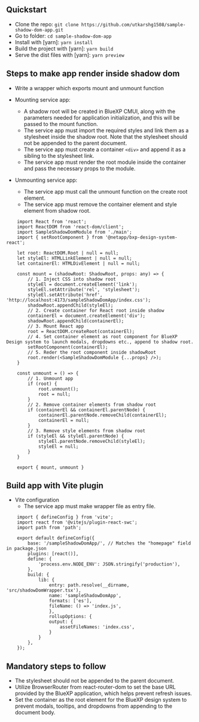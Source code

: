 ## Quickstart

- Clone the repo: `git clone https://github.com/utkarshg1508/sample-shadow-dom-app.git`
- Go to folder: `cd sample-shadow-dom-app`
- Install with [yarn]: `yarn install`
- Build the project with [yarn]: `yarn build`
- Serve the dist files with [yarn]: `yarn preview`



## Steps to make app render inside shadow dom
- Write a wrapper which exports mount and unmount function
- Mounting service app:
    - A shadow root will be created in BlueXP CMUI, along with the parameters needed for application initialization, and this will be passed to the mount function.
    - The service app must import the required styles and link them as a stylesheet inside the shadow root. Note that the stylesheet should not be appended to the parent document.
    - The service app must create a container `<div>` and append it as a sibling to the stylesheet link.
    - The service app must render the root module inside the container and pass the necessary props to the module.

- Unmounting service app:
    - The service app must call the unmount function on the create root element.
    - The service app must remove the container element and style element from shadow root.

```
    import React from 'react';
    import ReactDOM from 'react-dom/client';
    import SampleShadowDomModule from './main';
    import { setRootComponent } from '@netapp/bxp-design-system-react';

    let root: ReactDOM.Root | null = null;
    let styleEl: HTMLLinkElement | null = null;
    let containerEl: HTMLDivElement | null = null;

    const mount = (shadowRoot: ShadowRoot, props: any) => {
        // 1. Inject CSS into shadow root
        styleEl = document.createElement('link');
        styleEl.setAttribute('rel', 'stylesheet');
        styleEl.setAttribute('href', 'http://localhost:4173/sampleShadowDomApp/index.css');
        shadowRoot.appendChild(styleEl);
        // 2. Create container for React root inside shadow
        containerEl = document.createElement('div');
        shadowRoot.appendChild(containerEl);
        // 3. Mount React app
        root = ReactDOM.createRoot(containerEl);
        // 4. Set container element as root component for BlueXP Design system to launch modals, dropdowns etc., append to shadow root.
        setRootComponent(containerEl);
        // 5. Reder the root component inside shadowRoot
        root.render(<SampleShadowDomModule {...props} />);
    }

    const unmount = () => {
        // 1. Unmount app
        if (root) {
            root.unmount();
            root = null;
        }
        // 2. Remove container elements from shadow root
        if (containerEl && containerEl.parentNode) {
            containerEl.parentNode.removeChild(containerEl);
            containerEl = null;
        }
        // 3. Remove style elements from shadow root
        if (styleEl && styleEl.parentNode) {
            styleEl.parentNode.removeChild(styleEl);
            styleEl = null;
        }
    }

    export { mount, unmount }
```

## Build app with Vite plugin

- Vite configuration
    - The service app must make wrapper file as entry file.

```
    import { defineConfig } from 'vite';
    import react from '@vitejs/plugin-react-swc';
    import path from 'path';

    export default defineConfig({
        base: '/sampleShadowDomApp/', // Matches the "homepage" field in package.json
        plugins: [react()],
        define: {
            'process.env.NODE_ENV': JSON.stringify('production'),
        },
        build: {
            lib: {
                entry: path.resolve(__dirname, 'src/shadowDomWrapper.tsx'),
                name: 'sampleShadowDomApp',
                formats: ['es'],
                fileName: () => 'index.js',
                },
                rollupOptions: {
                output: {
                    assetFileNames: 'index.css',
                }
            }
        },
    });
```

## Mandatory steps to follow

- The stylesheet should not be appended to the parent document.
- Utilize BrowserRouter from react-router-dom to set the base URL provided by the BlueXP application, which helps prevent refresh issues.
- Set the container as the root element for the BlueXP design system to prevent modals, tooltips, and dropdowns from appending to the document body.